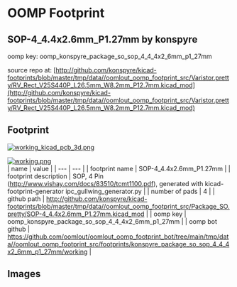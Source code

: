 # OOMP Footprint  
## SOP-4_4.4x2.6mm_P1.27mm  by konspyre  
  
oomp key: oomp_konspyre_package_so_sop_4_4_4x2_6mm_p1_27mm  
  
source repo at: [http://github.com/konspyre/kicad-footprints/blob/master/tmp/data//oomlout_oomp_footprint_src/Varistor.pretty/RV_Rect_V25S440P_L26.5mm_W8.2mm_P12.7mm.kicad_mod](http://github.com/konspyre/kicad-footprints/blob/master/tmp/data//oomlout_oomp_footprint_src/Varistor.pretty/RV_Rect_V25S440P_L26.5mm_W8.2mm_P12.7mm.kicad_mod)  
## Footprint  
  
[![working_kicad_pcb_3d.png](working_kicad_pcb_3d_600.png)](working_kicad_pcb_3d.png)  
  
[![working.png](working_600.png)](working.png)  
| name | value | 
| --- | --- | 
| footprint name | SOP-4_4.4x2.6mm_P1.27mm | 
| footprint description | SOP, 4 Pin (http://www.vishay.com/docs/83510/tcmt1100.pdf), generated with kicad-footprint-generator ipc_gullwing_generator.py | 
| number of pads | 4 | 
| github path | http://github.com/konspyre/kicad-footprints/blob/master/tmp/data//oomlout_oomp_footprint_src/Package_SO.pretty/SOP-4_4.4x2.6mm_P1.27mm.kicad_mod | 
| oomp key | oomp_konspyre_package_so_sop_4_4_4x2_6mm_p1_27mm | 
| oomp bot github | https://github.com/oomlout/oomlout_oomp_footprint_bot/tree/main/tmp/data//oomlout_oomp_footprint_src/footprints/konspyre_package_so_sop_4_4_4x2_6mm_p1_27mm/working | 
## Images  
